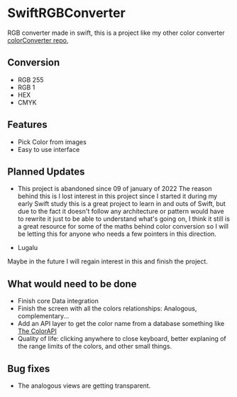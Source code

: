 # SwiftRGBConverter
RGB converter made in swift, this is a project like my other color converter [colorConverter repo](https://github.com/lugalu/RGBConverter),

## Conversion
* RGB 255
* RGB 1
* HEX
* CMYK

## Features
* Pick Color from images
* Easy to use interface


## Planned Updates
* This project is abandoned since 09 of january of 2022
The reason behind this is I lost interest in this project since I started it during my early Swift study
this is a great project to learn in and outs of Swift, but due to the fact it doesn't follow any architecture or pattern 
would have to rewrite it just to be able to understand what's going on, I think it still is a great resource for some of
the maths behind color conversion so I will be letting this for anyone who needs a few pointers in this direction.

- Lugalu

Maybe in the future I will regain interest in this and finish the project.

## What would need to be done
* Finish core Data integration
* Finish the screen with all the colors relationships: Analogous, complementary...
* Add an API layer to get the color name from a database something like [The ColorAPI](https://www.thecolorapi.com/)
* Quality of life: clicking anywhere to close keyboard, better explaning of the range limits of the colors, and other small things.

## Bug fixes
* The analogous views are getting transparent.
